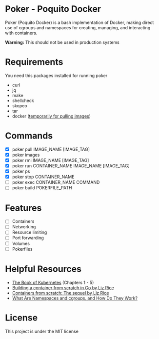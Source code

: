# Poker - Poquito Docker

Poker (Poquito Docker) is a bash implementation of Docker, making direct use of cgroups and namespaces for creating, managing, and interacting with containers.

**Warning:** This should not be used in production systems

# Requirements

You need this packages installed for running poker

* curl
* jq
* make
* shellcheck
* skopeo
* tar
* docker ([temporarily for pulling images](https://github.com/manoloesparta/poker/issues/1))

# Commands

- [x] poker pull IMAGE_NAME [IMAGE_TAG]
- [x] poker images
- [x] poker rmi IMAGE_NAME [IMAGE_TAG]
- [x] poker run CONTAINER_NAME IMAGE_NAME [IMAGE_TAG]
- [x] poker ps
- [x] poker stop CONTAINER_NAME 
- [ ] poker exec CONTAINER_NAME COMMAND
- [ ] poker build POKERFILE_PATH

# Features

- [ ] Containers
- [ ] Networking
- [ ] Resource limiting
- [ ] Port forwarding
- [ ] Volumes
- [ ] Pokerfiles

# Helpful Resources

* [The Book of Kubernetes](https://nostarch.com/book-kubernetes) (Chapters 1 - 5)
* [Building a container from scratch in Go by Liz Rice](https://www.youtube.com/watch?v=Utf-A4rODH8)
* [Containers from scratch: The sequel by Liz Rice](https://www.youtube.com/watch?v=_TsSmSu57Zo)
* [What Are Namespaces and cgroups, and How Do They Work?](https://www.nginx.com/blog/what-are-namespaces-cgroups-how-do-they-work/)

# License

This project is under the MIT license
